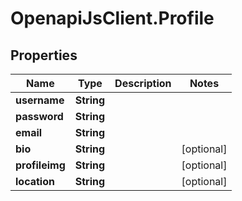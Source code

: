 # OpenapiJsClient.Profile

## Properties

Name | Type | Description | Notes
------------ | ------------- | ------------- | -------------
**username** | **String** |  | 
**password** | **String** |  | 
**email** | **String** |  | 
**bio** | **String** |  | [optional] 
**profileimg** | **String** |  | [optional] 
**location** | **String** |  | [optional] 


